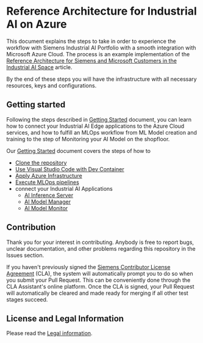 <!--
Copyright (C) 2023 Siemens AG

SPDX-License-Identifier: MIT
-->

# Reference Architecture for Industrial AI on Azure

This document explains the steps to take in order to experience the workflow with Siemens Industrial AI Portfolio with a smooth integration with Microsoft Azure Cloud. The process is an example implementation of the [Reference Architecture for Siemens and Microsoft Customers in the Industrial AI Space](https://techcommunity.microsoft.com/t5/azure-architecture-blog/a-reference-architecture-for-siemens-and-microsoft-customers-in/ba-p/4077589) article.

By the end of these steps you will have the infrastructure with all necessary resources, keys and configurations.

## Getting started

Following the steps described in [Getting Started](GettingStarted.md) document, you can learn how to connect your Industrial AI Edge applications to the Azure Cloud services, and how to fulfill an MLOps workflow from ML Model creation and training to the step of Monitoring your AI Model on the shopfloor.

Our [Getting Started](./GettingStarted.md) document covers the steps of how to 
- [Clone the repository](./GettingStarted.md#1-clone-the-repository)
- [Use Visual Studio Code with Dev Container](./GettingStarted.md#2-using-visual-studio-code-with-dev-container)
- [Apply Azure Infrastructure](./GettingStarted.md#3-apply-azure-infrastructure)
- [Execute MLOps pipelines](./GettingStarted.md#4-execute-mlops-pipelines)
- connect your Industrial AI Applications
    - [AI Inference Server](./GettingStarted.md#ai-inference-server)
    - [AI Model Manager](./GettingStarted.md#ai-model-manager)
    - [AI Model Monitor](./GettingStarted.md#ai-model-monitor)


## Contribution

Thank you for your interest in contributing. Anybody is free to report bugs, unclear documentation, and other problems regarding this repository in the Issues section.

If you haven't previously signed the [Siemens Contributor License Agreement](https://cla-assistant.io/industrial-edge/) (CLA), the system will automatically prompt you to do so when you submit your Pull Request. This can be conveniently done through the CLA Assistant's online platform. Once the CLA is signed, your Pull Request will automatically be cleared and made ready for merging if all other test stages succeed.

## License and Legal Information

Please read the [Legal information](LICENSE.md).
